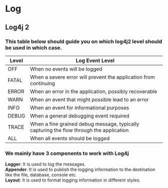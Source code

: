 # Log

## Log4j 2

### This table below should guide you on which log4j2 level should be used in which case.


| Level  | Log Event Level                                                                         |
|--------|-----------------------------------------------------------------------------------------|
| OFF    | When no events will be logged                                                           |
| FATAL  | When a severe error will prevent the application from continuing                        |
| ERROR  | When an error in the application, possibly recoverable                                  |
| WARN   | When an event that might possible lead to an error                                      |
| INFO   | When an event for informational purposes                                                |
| DEBUG  | When a general debugging event required                                                 |
| TRACE  | When a fine grained debug message, typically capturing the flow through the application |
| ALL    | When all events should be logged                                                        |

### We mainly have 3 components to work with Log4j
**Logger**: It is used to log the messages.  
**Appender**: It is used to publish the logging information to the destination like the file, database, console etc.  
**Layout**: It is used to format logging information in different styles.  
